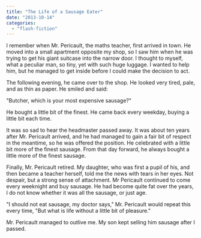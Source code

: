 ```yaml
---
title: "The Life of a Sausage Eater"
date: "2013-10-14"
categories: 
  - "flash-fiction"
---
```


I remember when Mr. Pericault, the maths teacher, first arrived in town. He moved into a small apartment opposite my shop, so I saw him when he was trying to get his giant suitcase into the narrow door. I thought to myself, what a peculiar man, so tiny, yet with such huge luggage. I wanted to help him, but he managed to get inside before I could make the decision to act.

The following evening, he came over to the shop. He looked very tired, pale, and as thin as paper. He smiled and said:

"Butcher, which is your most expensive sausage?"

He bought a little bit of the finest. He came back every weekday, buying a little bit each time.

It was so sad to hear the headmaster passed away. It was about ten years after Mr. Pericault arrived, and he had managed to gain a fair bit of respect in the meantime, so he was offered the position. He celebrated with a little bit more of the finest sausage. From that day forward, he always bought a little more of the finest sausage.

Finally, Mr. Pericault retired. My daughter, who was first a pupil of his, and then became a teacher herself, told me the news with tears in her eyes. Not despair, but a strong sense of attachment. Mr Pericault continued to come every weeknight and buy sausage. He had become quite fat over the years, I do not know whether it was all the sausage, or just age.

"I should not eat sausage, my doctor says," Mr. Pericault would repeat this every time, "But what is life without a little bit of pleasure."

Mr. Pericault managed to outlive me. My son kept selling him sausage after I passed.
